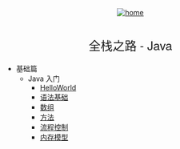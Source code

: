 <div align="center">
    <a href="/">
      <img src="./icon/home.svg" alt="home">
    </a>
    <h1 class="app-name"><a data-nosearch="" href="/#/Java/" style="font-family: Source Sans Pro,Helvetica Neue,Arial,sans-serif;
        letter-spacing: 0;
        font-size: 1.5rem;
        font-weight: 300;
        text-align: center;
        -webkit-font-smoothing: antialiased;
        -webkit-tap-highlight-color: rgba(0,0,0,0);
        -webkit-text-size-adjust: none;
        box-sizing: border-box;
        color: inherit;
        text-decoration: none;">全栈之路 - Java</a></h1>
</div>

* 基础篇
  * Java 入门
    * [HelloWorld](Java/basis/hello-world)
    * [语法基础](Java/basis/basic-grammar)
    * [数组](Java/basis/array)
    * [方法](Java/basis/method)
    * [流程控制](Java/basis/control)
    * [内存模型](Java/basis/memory)
